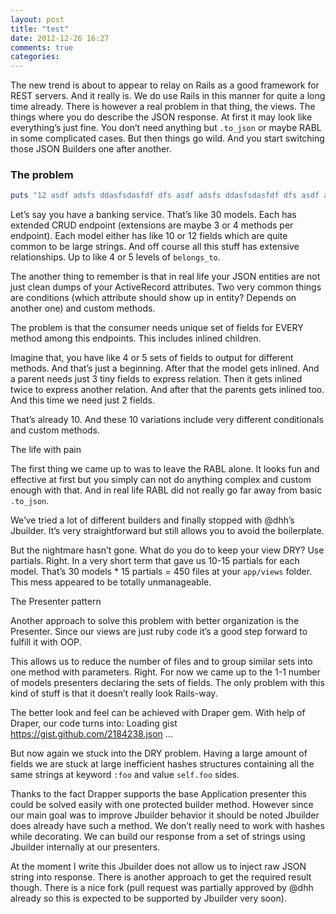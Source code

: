 ```yaml
---
layout: post
title: "test"
date: 2012-12-26 16:27
comments: true
categories: 
---
```


The new trend is about to appear to relay on Rails as a good framework for REST servers. And it really is. We do use Rails in this manner for quite a long time already. There is however a real problem in that thing, the views. The things where you do describe the JSON response.
At first it may look like everything’s just fine. You don’t need anything but `.to_json` or maybe RABL in some complicated cases. But then things go wild. And you start switching those JSON Builders one after another.

### The problem

```ruby
puts "12 asdf adsfs ddasfsdasfdf dfs asdf adsfs ddasfsdasfdf dfs asdf adsfs ddasfsdasfdf dfs asdf adsfs ddasfsdasfdf dfs asdf adsfs ddasfsdasfdf dfs"
```

Let’s say you have a banking service. That’s like 30 models. Each has extended CRUD endpoint (extensions are maybe 3 or 4 methods per endpoint). Each model either has like 10 or 12 fields which are quite common to be large strings. And off course all this stuff has extensive relationships. Up to like 4 or 5 levels of `belongs_to`.

<!-- more -->

The another thing to remember is that in real life your JSON entities are not just clean dumps of your ActiveRecord attributes. Two very common things are conditions (which attribute should show up in entity? Depends on another one) and custom methods.

The problem is that the consumer needs unique set of fields for EVERY method among this endpoints. This includes inlined children.

Imagine that, you have like 4 or 5 sets of fields to output for different methods. And that’s just a beginning. After that the model gets inlined. And a parent needs just 3 tiny fields to express relation. Then it gets inlined twice to express another relation. And after that the parents gets inlined too. And this time we need just 2 fields.

That’s already 10. And these 10 variations include very different conditionals and custom methods.

The life with pain

The first thing we came up to was to leave the RABL alone. It looks fun and effective at first but you simply can not do anything complex and custom enough with that. And in real life RABL did not really go far away from basic `.to_json`.

We’ve tried a lot of different builders and finally stopped with @dhh’s Jbuilder. It’s very straightforward but still allows you to avoid the boilerplate.

But the nightmare hasn’t gone. What do you do to keep your view DRY? Use partials. Right. In a very short term that gave us 10-15 partials for each model. That’s 30 models * 15 partials = 450 files at your `app/views` folder. This mess appeared to be totally unmanageable.

The Presenter pattern

Another approach to solve this problem with better organization is the Presenter. Since our views are just ruby code it’s a good step forward to fulfill it with OOP.

This allows us to reduce the number of files and to group similar sets into one method with parameters.
Right. For now we came up to the 1-1 number of models presenters declaring the sets of fields. The only problem with this kind of stuff is that it doesn’t really look Rails-way.

The better look and feel can be achieved with Draper gem. With help of Draper, our code turns into:
Loading gist https://gist.github.com/2184238.json ...

But now again we stuck into the DRY problem. Having a large amount of fields we are stuck at large inefficient hashes structures containing all the same strings at keyword `:foo` and value `self.foo` sides.

Thanks to the fact Drapper supports the base Application presenter this could be solved easily with one protected builder method. However since our main goal was to improve Jbuilder behavior it should be noted Jbuilder does already have such a method. We don’t really need to work with hashes while decorating. We can build our response from a set of strings using Jbuilder internally at our presenters.

At the moment I write this Jbuilder does not allow us to inject raw JSON string into response. There is another approach to get the required result though. There is a nice fork (pull request was partially approved by @dhh already so this is expected to be supported by Jbuilder very soon).